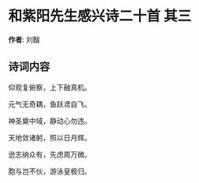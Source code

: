 # 和紫阳先生感兴诗二十首  其三

**作者**: 刘黻

## 诗词内容

仰观复俯察，上下融真机。

元气无奇耦，鱼跃鸢自飞。

神圣奠中域，静动心勿违。

天地敛诸躬，照以日月辉。

逊志纳众有，先虑周万微。

胞与岂不伙，游泳皇极归。

